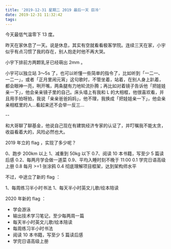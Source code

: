 ```yaml
---
title: '2019-12-31 星期二 2019 最后一天 巨冷'
date: 2019-12-31 11:32:42
tags:
---
```


今天最低气温零下 13 度。

昨天在家休息了一天。说是休息，其实有空就看看极客学院。连续三天在家，小宇似乎有点习惯了我的存在，别人抱走时他不再大哭。

小宇下排前方两颗乳牙已经萌出 2mm 。

小宇可以独立站 3～5s 了，也可以听懂一些简单的指令了，比如听到「一二一、一二一」，或者「正月里闹元宵」这句歌时，不管坐着，站着，在别人身上趴着，都会眼神一亮，咧开嘴，两条腿有力地轮流扑腾；再比如对着镜子告诉他「把娃娃亲一下」，他会亲亲镜子里的自己。床头墙上有我和 L 的大相框，他很喜欢看，并且用手拍呀拍，我说「亲亲爸爸妈妈」，他不理，我换成「把娃娃亲一下」，他会亲亲相框里的人...看起来还不会举一反三...


--

和大哥聊了聊基金，他说自己现在有建筑经济专家的认证了，并叮嘱我不能太贪，收益看着大的，风险必然也大。

2019 年立的 flag ，实现了多少呢？

0、跑步 200km 以上
1、减重到 50kg 以下
0.7、阅读 10 本书籍，写至少 5 篇读后感
0.2、每两月学会做一道菜
0.9、平均入睡时刻不晚于 11:00
0.1 学完日语高级上册
0.8 每月 >=1 张涂鸦
0.4 彻底理解项目框架，达到架构师水平

不过，中途立了新的 flag ：

1、每周练习半小时书法
1、每天半小时英文儿歌/绘本陪读

2020 年新的 flag ：

* 学会游泳
* 输出技术学习笔记，至少每两周一篇
* 每天半小时英文儿歌/绘本陪读
* 每周练习半小时书法
* 阅读 10 本书籍，写至少 5 篇读后感
* 学完日语高级上册




